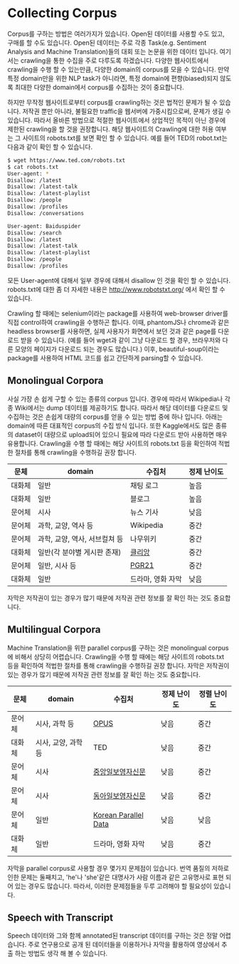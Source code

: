 # Collecting Corpus

Corpus를 구하는 방법은 여러가지가 있습니다. Open된 데이터를 사용할 수도 있고, 구매를 할 수도 있습니다. Open된 데이터는 주로 각종 Task(e.g. Sentiment Analysis and Machine Translation)들의 대회 또는 논문을 위한 데이터 입니다. 여기서는 crawling을 통한 수집을 주로 다루도록 하겠습니다. 다양한 웹사이트에서 crawling을 수행 할 수 있는만큼, 다양한 domain의 corpus를 모을 수 있습니다. 만약 특정 domain만을 위한 NLP task가 아니라면, 특정 domain에 편향(biased)되지 않도록 최대한 다양한 domain에서 corpus를 수집하는 것이 중요합니다.

하지만 무작정 웹사이트로부터 corpus를 crawling하는 것은 법적인 문제가 될 수 있습니다. 저작권 뿐만 아니라, 불필요한 traffic을 웹서버에 가중시킴으로써, 문제가 생길 수 있습니다. 따라서 올바른 방법으로 적절한 웹사이트에서 상업적인 목적이 아닌 경우에 제한된 crawling을 할 것을 권장합니다. 해당 웹사이트의 Crawling에 대한 허용 여부는 그 사이트의 robots.txt를 보면 확인 할 수 있습니다. 예를 들어 TED의 robot.txt는 다음과 같이 확인 할 수 있습니다.

```bash
$ wget https://www.ted.com/robots.txt
$ cat robots.txt
User-agent: *
Disallow: /latest
Disallow: /latest-talk
Disallow: /latest-playlist
Disallow: /people
Disallow: /profiles
Disallow: /conversations

User-agent: Baiduspider
Disallow: /search
Disallow: /latest
Disallow: /latest-talk
Disallow: /latest-playlist
Disallow: /people
Disallow: /profiles
```

모든 User-agent에 대해서 일부 경우에 대해서 disallow 인 것을 확인 할 수 있습니다. robots.txt에 대한 좀 더 자세한 내용은 http://www.robotstxt.org/ 에서 확인 할 수 있습니다.

Crawling 할 때에는 selenium이라는 package를 사용하여 web-browser driver를 직접 control하여 crawling을 수행하곤 합니다. 이때, phantomJS나 chrome과 같은 headless browser를 사용하면, 실제 사용자가 화면에서 보던 것과 같은 page를 다운로드 받을 수 있습니다. (예를 들어 wget과 같이 그냥 다운로드 할 경우, 브라우저와 다른 모양의 페이지가 다운로드 되는 경우도 많습니다.) 이후, beautiful-soup이라는 package를 사용하여 HTML 코드를 쉽고 간단하게 parsing할 수 있습니다.

## Monolingual Corpora

사실 가장 손 쉽게 구할 수 있는 종류의 corpus 입니다. 경우에 따라서 Wikipedia나 각종 Wiki에서는 dump 데이터를 제공하기도 합니다. 따라서 해당 데이터를 다운로드 및 수집하는 것은 손쉽게 대량의 corpus를 얻을 수 있는 방법 중에 하나 입니다. 아래는 domain에 따른 대표적인 corpus의 수집 방식 입니다. 또한 Kaggle에서도 많은 종류의 dataset이 대량으로 upload되어 있으니 필요에 따라 다운로드 받아 사용하면 매우 유용합니다. Crawling을 수행 할 때에는 해당 사이트의 robots.txt 등을 확인하여 적법한 절차를 통해 crawling을 수행하길 권장 합니다.

|문체|domain|수집처|정제 난이도|
|-|-|-|-|
|대화체|일반|채팅 로그|높음|
|대화체|일반|블로그|높음|
|문어체|시사|뉴스 기사|낮음|
|문어체|과학, 교양, 역사 등|Wikipedia|중간|
|문어체|과학, 교양, 역사, 서브컬쳐 등|나무위키|중간|
|대화체|일반(각 분야별 게시판 존재)|[클리앙](https://www.clien.net/)|중간|
|문어체|일반, 시사 등|[PGR21](https://pgr21.com/)|중간|
|대화체|일반|드라마, 영화 자막|낮음|

자막은 저작권이 있는 경우가 많기 때문에 저작권 관련 정보를 잘 확인 하는 것도 중요합니다.

## Multilingual Corpora

Machine Translation을 위한 parallel corpus를 구하는 것은 monolingual corpus에 비해서 상당히 어렵습니다. Crawling을 수행 할 때에는 해당 사이트의 robots.txt 등을 확인하여 적법한 절차를 통해 crawling을 수행하길 권장 합니다. 자막은 저작권이 있는 경우가 많기 때문에 저작권 관련 정보를 잘 확인 하는 것도 중요합니다.

|문체|domain|수집처|정제 난이도|정렬 난이도|
|-|-|-|-|-|
|문어체|시사, 과학 등|[OPUS](http://opus.nlpl.eu/)|낮음|중간|
|대화체|시사, 교양, 과학 등|TED|낮음|중간|
|문어체|시사|[중앙일보영자신문](http://koreajoongangdaily.joins.com/news/list/List.aspx?gCat=060201)|낮음|중간|
|문어체|시사|[동아일보영자신문](http://english.donga.com/)|낮음|중간|
|문어체|일반|[Korean Parallel Data](https://sites.google.com/site/koreanparalleldata/)|낮음|낮음|
|대화체|일반|드라마, 영화 자막|낮음|중간|

자막을 parallel corpus로 사용할 경우 몇가지 문제점이 있습니다. 번역 품질의 저하로 인한 문제는 둘째치고, 'he'나 'she'같은 대명사가 사람 이름과 같은 고유명사로 표현 되어 있는 경우도 많습니다. 따라서, 이러한 문제점들을 두루 고려해야 할 필요성이 있습니다.

## Speech with Transcript

Speech 데이터와 그와 함께 annotated된 transcript 데이터를 구하는 것은 정말 어렵습니다. 주로 연구용으로 공개 된 데이터들을 이용하거나 자막을 활용하여 영상에서 추출 하는 방법도 생각 해 볼 수 있습니다.